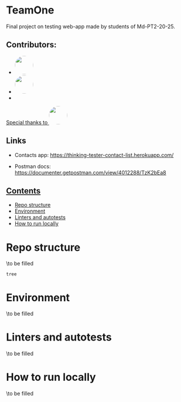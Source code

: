 # TeamOne
Final project on testing web-app made by students of Md-PT2-20-25.

## Contributors:
<div>

-   <a href="https://github.com/whvt">
    <img style="width: 50px; height: 50px;border-radius: 50%" src="https://avatars.githubusercontent.com/u/60581769?v=4" />
    </a>

-   <a href="https://github.com/club11">
    <img style="width: 50px; height: 50px;border-radius: 50%" src="https://avatars.githubusercontent.com/u/10655454?v=4" />
    </a>

-   <a style="width: 50px; height: 50px;border-radius: 50%" href="https://github.com/">
    <img src="" />
    </a>

<a  href="https://github.com/Stml89">
Special thanks to 
<img style="width: 50px; height: 50px;border-radius: 50%" src="https://avatars.githubusercontent.com/u/4534254?v=4" />
</a>
</div>

## Links
- Contacts app:
    https://thinking-tester-contact-list.herokuapp.com/

- Postman docs:
    https://documenter.getpostman.com/view/4012288/TzK2bEa8

## [Contents](#title1)
   - [Repo structure](#title2)
   - [Environment](#title3)
   - [Linters and autotests](#title4)
   - [How to run locally](#title5)


# <a id="title2"> Repo structure</a>
\to be filled
```commandline
tree
```
# <a id="title3"> Environment</a>
\to be filled
# <a id="title4"> Linters and autotests</a>
\to be filled
# <a id="title5"> How to run locally</a>
\to be filled
